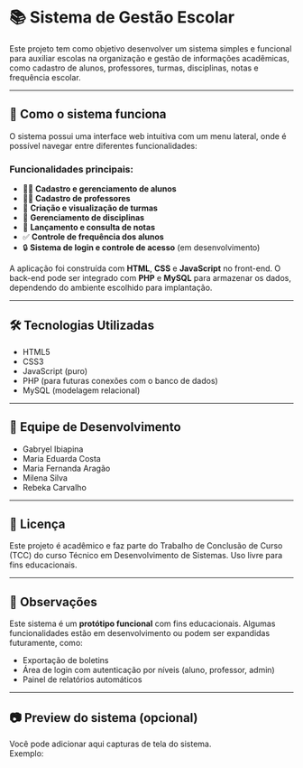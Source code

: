 # 📚 Sistema de Gestão Escolar

Este projeto tem como objetivo desenvolver um sistema simples e funcional para auxiliar escolas na organização e gestão de informações acadêmicas, como cadastro de alunos, professores, turmas, disciplinas, notas e frequência escolar.

---

## 🚀 Como o sistema funciona

O sistema possui uma interface web intuitiva com um menu lateral, onde é possível navegar entre diferentes funcionalidades:

### Funcionalidades principais:

- 👨‍🎓 **Cadastro e gerenciamento de alunos**
- 👩‍🏫 **Cadastro de professores**
- 🏫 **Criação e visualização de turmas**
- 📘 **Gerenciamento de disciplinas**
- 📝 **Lançamento e consulta de notas**
- ✅ **Controle de frequência dos alunos**
- 🔒 **Sistema de login e controle de acesso** (em desenvolvimento)

A aplicação foi construída com **HTML**, **CSS** e **JavaScript** no front-end. O back-end pode ser integrado com **PHP** e **MySQL** para armazenar os dados, dependendo do ambiente escolhido para implantação.

---

## 🛠️ Tecnologias Utilizadas

- HTML5
- CSS3
- JavaScript (puro)
- PHP (para futuras conexões com o banco de dados)
- MySQL (modelagem relacional)

---

## 👥 Equipe de Desenvolvimento

- Gabryel Ibiapina  
- Maria Eduarda Costa  
- Maria Fernanda Aragão  
- Milena Silva  
- Rebeka Carvalho

---

## 📄 Licença

Este projeto é acadêmico e faz parte do Trabalho de Conclusão de Curso (TCC) do curso Técnico em Desenvolvimento de Sistemas. Uso livre para fins educacionais.

---

## 📌 Observações

Este sistema é um **protótipo funcional** com fins educacionais. Algumas funcionalidades estão em desenvolvimento ou podem ser expandidas futuramente, como:

- Exportação de boletins
- Área de login com autenticação por níveis (aluno, professor, admin)
- Painel de relatórios automáticos

---

## 📷 Preview do sistema (opcional)

Você pode adicionar aqui capturas de tela do sistema.  
Exemplo:

